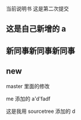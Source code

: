 当前说明书
这是第二次提交

## 这是自己新增的 a

## 新同事新同事新同事

## new

master 里面的修改

me 添加的
a'd'fadf

这是我用 sourcetree 添加的 d
